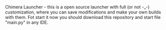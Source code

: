 Chimera Launcher - this is a open source launcher with full (or not -_-) customization, where you can save modifications and make your own builds with them.
Fot start it now you should download this repository and start file "main.py" in any IDE.

